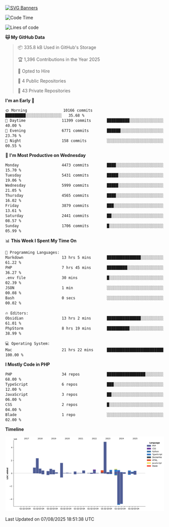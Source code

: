 [![SVG Banners](https://svg-banners.vercel.app/api?type=glitch&text1=Gere_Lajos%F0%9F%92%BB&width=800&height=400)](https://github.com/Akshay090/svg-banners)

<!--START_SECTION:waka-->
![Code Time](http://img.shields.io/badge/Code%20Time-2%2C743%20hrs%207%20mins-blue)

![Lines of code](https://img.shields.io/badge/From%20Hello%20World%20I%27ve%20Written-17.4%20million%20lines%20of%20code-blue)

**🐱 My GitHub Data** 

> 📦 335.8 kB Used in GitHub's Storage 
 > 
> 🏆 1,396 Contributions in the Year 2025
 > 
> 💼 Opted to Hire
 > 
> 📜 4 Public Repositories 
 > 
> 🔑 43 Private Repositories 
 > 
**I'm an Early 🐤** 

```text
🌞 Morning                10166 commits       █████████░░░░░░░░░░░░░░░░   35.68 % 
🌆 Daytime                11399 commits       ██████████░░░░░░░░░░░░░░░   40.00 % 
🌃 Evening                6771 commits        ██████░░░░░░░░░░░░░░░░░░░   23.76 % 
🌙 Night                  158 commits         ░░░░░░░░░░░░░░░░░░░░░░░░░   00.55 % 
```
📅 **I'm Most Productive on Wednesday** 

```text
Monday                   4473 commits        ████░░░░░░░░░░░░░░░░░░░░░   15.70 % 
Tuesday                  5431 commits        █████░░░░░░░░░░░░░░░░░░░░   19.06 % 
Wednesday                5999 commits        █████░░░░░░░░░░░░░░░░░░░░   21.05 % 
Thursday                 4565 commits        ████░░░░░░░░░░░░░░░░░░░░░   16.02 % 
Friday                   3879 commits        ███░░░░░░░░░░░░░░░░░░░░░░   13.61 % 
Saturday                 2441 commits        ██░░░░░░░░░░░░░░░░░░░░░░░   08.57 % 
Sunday                   1706 commits        █░░░░░░░░░░░░░░░░░░░░░░░░   05.99 % 
```


📊 **This Week I Spent My Time On** 

```text
💬 Programming Languages: 
Markdown                 13 hrs 5 mins       ███████████████░░░░░░░░░░   61.22 % 
PHP                      7 hrs 45 mins       █████████░░░░░░░░░░░░░░░░   36.27 % 
.env file                30 mins             █░░░░░░░░░░░░░░░░░░░░░░░░   02.39 % 
JSON                     1 min               ░░░░░░░░░░░░░░░░░░░░░░░░░   00.08 % 
Bash                     0 secs              ░░░░░░░░░░░░░░░░░░░░░░░░░   00.02 % 

🔥 Editors: 
Obsidian                 13 hrs 2 mins       ███████████████░░░░░░░░░░   61.01 % 
PhpStorm                 8 hrs 19 mins       ██████████░░░░░░░░░░░░░░░   38.99 % 

💻 Operating System: 
Mac                      21 hrs 22 mins      █████████████████████████   100.00 % 
```

**I Mostly Code in PHP** 

```text
PHP                      34 repos            █████████████████░░░░░░░░   68.00 % 
TypeScript               6 repos             ███░░░░░░░░░░░░░░░░░░░░░░   12.00 % 
JavaScript               3 repos             ██░░░░░░░░░░░░░░░░░░░░░░░   06.00 % 
CSS                      2 repos             █░░░░░░░░░░░░░░░░░░░░░░░░   04.00 % 
Blade                    1 repo              ░░░░░░░░░░░░░░░░░░░░░░░░░   02.00 % 
```



**Timeline**

![Lines of Code chart](https://raw.githubusercontent.com/gere-lajos/gere-lajos/main/assets/bar_graph.png)


 Last Updated on 07/08/2025 18:51:38 UTC
<!--END_SECTION:waka-->
